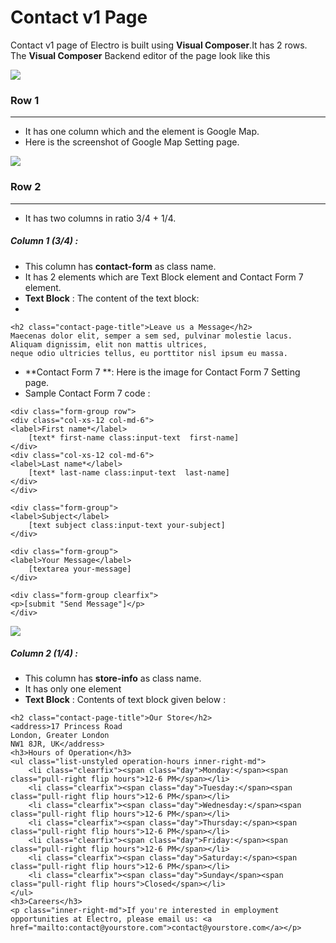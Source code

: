 # Contact v1 Page

Contact v1 page of Electro is built using **Visual Composer**.It has 2 rows. The **Visual Composer** Backend editor of the page look like this

![](http://transvelo.github.io/docs/electro/images/contact-v1.png)

### Row 1
---
* It has one column which and the element is Google Map.
* Here is the screenshot of Google Map Setting page.

![](http://transvelo.github.io/docs/electro/images/google-map-setting.png)

### Row 2
---
* It has two columns in ratio 3/4 + 1/4.

##### Column 1 (3/4) :

* This column has **contact-form** as class name.
* It has 2 elements which are Text Block element and Contact Form 7 element.
* **Text Block** : The content of the text block:
*
```
<h2 class="contact-page-title">Leave us a Message</h2>
Maecenas dolor elit, semper a sem sed, pulvinar molestie lacus. Aliquam dignissim, elit non mattis ultrices,
neque odio ultricies tellus, eu porttitor nisl ipsum eu massa.
```
* **Contact Form 7 **: Here is the image for Contact Form 7 Setting page.
* Sample Contact Form 7 code :

```
<div class="form-group row">
<div class="col-xs-12 col-md-6">
<label>First name*</label>
    [text* first-name class:input-text  first-name]
</div>
<div class="col-xs-12 col-md-6">
<label>Last name*</label>
    [text* last-name class:input-text  last-name]
</div>
</div>

<div class="form-group">
<label>Subject</label>
    [text subject class:input-text your-subject]
</div>

<div class="form-group">
<label>Your Message</label>
    [textarea your-message]
</div>

<div class="form-group clearfix">
<p>[submit "Send Message"]</p>
</div>
```

![](http://transvelo.github.io/docs/electro/images/contact-form-7-setting.png)

##### Column 2 (1/4) :
* This column has **store-info** as class name.
* It has only one element
* **Text Block** : Contents of text block given below :

```
<h2 class="contact-page-title">Our Store</h2>
<address>17 Princess Road
London, Greater London
NW1 8JR, UK</address>
<h3>Hours of Operation</h3>
<ul class="list-unstyled operation-hours inner-right-md">
	<li class="clearfix"><span class="day">Monday:</span><span class="pull-right flip hours">12-6 PM</span></li>
	<li class="clearfix"><span class="day">Tuesday:</span><span class="pull-right flip hours">12-6 PM</span></li>
	<li class="clearfix"><span class="day">Wednesday:</span><span class="pull-right flip hours">12-6 PM</span></li>
	<li class="clearfix"><span class="day">Thursday:</span><span class="pull-right flip hours">12-6 PM</span></li>
	<li class="clearfix"><span class="day">Friday:</span><span class="pull-right flip hours">12-6 PM</span></li>
	<li class="clearfix"><span class="day">Saturday:</span><span class="pull-right flip hours">12-6 PM</span></li>
	<li class="clearfix"><span class="day">Sunday</span><span class="pull-right flip hours">Closed</span></li>
</ul>
<h3>Careers</h3>
<p class="inner-right-md">If you're interested in employment opportunities at Electro, please email us: <a href="mailto:contact@yourstore.com">contact@yourstore.com</a></p>
```
